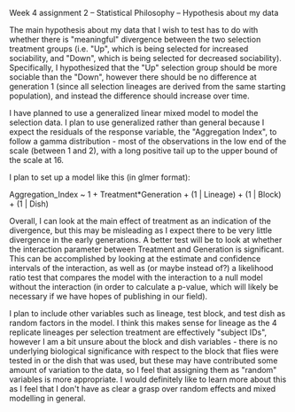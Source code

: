 Week 4 assignment 2 – Statistical Philosophy – Hypothesis about my data

The main hypothesis about my data that I wish to test has to do with whether there is "meaningful" divergence between the two selection treatment groups (i.e. "Up", which is being selected for increased sociability, and "Down", which is being selected for decreased sociability). Specifically, I hypothesized that the "Up" selection group should be more sociable than the "Down", however there should be no difference at generation 1 (since all selection lineages are derived from the same starting population), and instead the difference should increase over time.

I have planned to use a generalized linear mixed model to model the selection data. I plan to use generalized rather than general because I expect the residuals of the response variable, the "Aggregation Index", to follow a gamma distribution - most of the observations in the low end of the scale (between 1 and 2), with a long positive tail up to the upper bound of the scale at 16. 

I plan to set up a model like this (in glmer format):

Aggregation_Index ~ 1 + Treatment*Generation + (1 | Lineage) + (1 | Block) + (1 | Dish)

Overall, I can look at the main effect of treatment as an indication of the divergence, but this may be misleading as I expect there to be very little divergence in the early generations. A better test will be to look at whether the interaction parameter between Treatment and Generation is significant. This can be accomplished by looking at the estimate and confidence intervals of the interaction, as well as (or maybe instead of?) a likelihood ratio test that compares the model with the interaction to a null model without the interaction (in order to calculate a p-value, which will likely be necessary if we have hopes of publishing in our field). 

I plan to include other variables such as lineage, test block, and test dish as random factors in the model. I think this makes sense for lineage as the 4 replicate lineages per selection treatment are effectively "subject IDs", however I am a bit unsure about the block and dish variables - there is no underlying biological significance with respect to the block that flies were tested in or the dish that was used, but these may have contributed some amount of variation to the data, so I feel that assigning them as "random" variables is more appropriate. I would definitely like to learn more about this as I feel that I don't have as clear a grasp over random effects and mixed modelling in general.